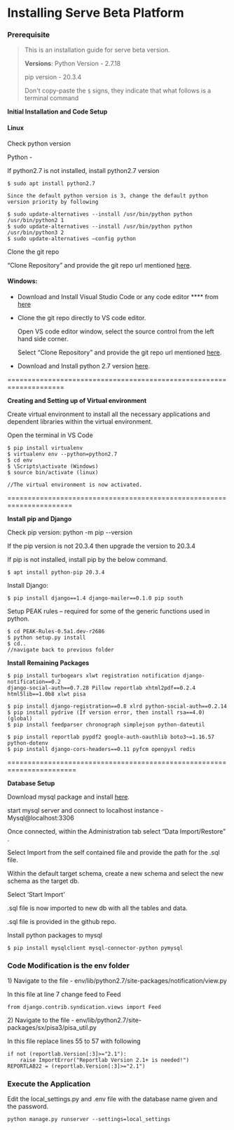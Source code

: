 # Installing Serve Beta Platform

### Prerequisite

> This is an installation guide for serve beta version.&#x20;
>
> **Versions**: Python Version - 2.7.18
>
> &#x20;                pip version - 20.3.4
>
> Don't copy-paste the `$` signs, they indicate that what follows is a terminal command

**Initial Installation and Code Setup**

#### Linux

Check python version

Python -

If python2.7 is not installed, install python2.7 version

```
$ sudo apt install python2.7

Since the default python version is 3, change the default python version priority by following

$ sudo update-alternatives --install /usr/bin/python python /usr/bin/python2 1 
$ sudo update-alternatives --install /usr/bin/python python /usr/bin/python3 2
$ sudo update-alternatives –config python
```

Clone the git repo

“Clone Repository” and provide the git repo url mentioned [here](https://github.com/Sunbird-Serve/serve-beta.git).&#x20;

#### Windows:

* Download and Install Visual Studio Code or any code editor **** from [here ](https://code.visualstudio.com/download)
*   Clone the git repo directly to VS code editor.

    Open VS code editor window, select the source control from the left hand side corner.

    Select “Clone Repository” and provide the git repo url mentioned [here](https://github.com/Sunbird-Serve/serve-beta.git).&#x20;
* Download and Install python 2.7 version [here](https://www.python.org/downloads/release/python-2717/).&#x20;

\====================================================================

**Creating and Setting up of Virtual environment**&#x20;

Create virtual environment to install all the necessary applications and dependent libraries within the virtual environment.&#x20;

Open the terminal in VS Code

```
$ pip install virtualenv
$ virtualenv env --python=python2.7
$ cd env
$ \Scripts\activate (Windows)
$ source bin/activate (linux)

//The virtual environment is now activated. 
```

\======================================================================

**Install pip and Django**

Check pip version: python -m pip --version

If the pip version is not 20.3.4 then upgrade the version to 20.3.4

If pip is not installed, install pip by the below command.&#x20;

```
$ apt install python-pip 20.3.4
```

Install Django:

```
$ pip install django==1.4 django-mailer==0.1.0 pip south
```

Setup PEAK rules – required for some of the generic functions used in python.

```
$ cd PEAK-Rules-0.5a1.dev-r2686
$ python setup.py install
$ cd.. 
//navigate back to previous folder
```

**Install Remaining Packages**

```
$ pip install turbogears xlwt registration notification django-notification==0.2
django-social-auth==0.7.28 Pillow reportlab xhtml2pdf==0.2.4 html5lib==1.0b8 xlwt pisa

$ pip install django-registration==0.8 xlrd python-social-auth==0.2.14
$ pip install pydrive (If version error, then install rsa==4.0) (global)
$ pip install feedparser chronograph simplejson python-dateutil

$ pip install reportlab pypdf2 google-auth-oauthlib boto3~=1.16.57 python-dotenv
$ pip install django-cors-headers==0.11 pyfcm openpyxl redis
```

\=======================================================================

**Database Setup**

Download mysql package and install [here](../capabilities/demand.md).&#x20;

start mysql server and connect to localhost instance - Mysql@localhost:3306

Once connected, within the Administration tab select “Data Import/Restore” .

Select Import from the self contained file and provide the path for the .sql file.

Within the default target schema, create a new schema and select the new schema as the target db.

Select ‘Start Import’

.sql file is now imported to new db with all the tables and data.

.sql file is provided in the github repo.&#x20;

Install python packages to mysql

```
$ pip install mysqlclient mysql-connector-python pymysql
```

### Code Modification is the env folder

1\)      Navigate to the file - env/lib/python2.7/site-packages/notification/view.py

In this file at line 7 change feed to Feed

```
from django.contrib.syndication.views import Feed
```

2\)     Navigate to the file - env/lib/python2.7/site-packages/sx/pisa3/pisa\_util.py

In this file replace lines 55 to 57 with following

```
if not (reportlab.Version[:3]>="2.1"):
    raise ImportError("Reportlab Version 2.1+ is needed!")
REPORTLAB22 = (reportlab.Version[:3]>="2.1")
```

### Execute the Application

Edit the local\_settings.py and .env file with the database name given and the password.

```
python manage.py runserver --settings=local_settings
```
